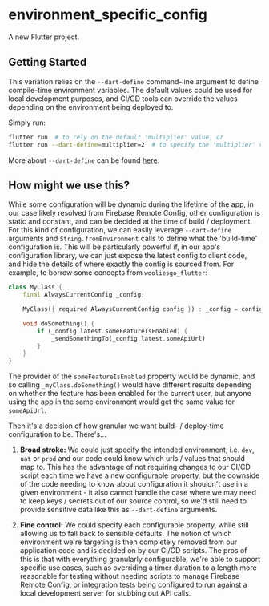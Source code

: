 # environment_specific_config

A new Flutter project.

## Getting Started

This variation relies on the `--dart-define` command-line argument to define compile-time environment variables. The
default values could be used for local development purposes, and CI/CD tools can override the values depending on the
environment being deployed to.

Simply run:

```sh
flutter run  # to rely on the default 'multiplier' value, or
flutter run --dart-define=multiplier=2  # to specify the 'multiplier' value
```

More about `--dart-define` can be found [here](https://itnext.io/flutter-1-17-no-more-flavors-no-more-ios-schemas-command-argument-that-solves-everything-8b145ed4285d).

## How might we use this?

While some configuration will be dynamic during the lifetime of the app, in our case likely resolved from Firebase
Remote Config, other configuration is static and constant, and can be decided at the time of build / deployment. For
this kind of configuration, we can easily leverage `--dart-define` arguments and `String.fromEnvironment` calls to
define what the 'build-time' configuration is. This will be particularly powerful if, in our app's configuration 
library, we can just expose the latest config to client code, and hide the details of where exactly the config is
sourced from. For example, to borrow some concepts from `wooliesgo_flutter`:

```dart
class MyClass {
    final AlwaysCurrentConfig _config;

    MyClass({ required AlwaysCurrentConfig config }) : _config = config;

    void doSomething() {
        if (_config.latest.someFeatureIsEnabled) {
            _sendSomethingTo(_config.latest.someApiUrl)
        }
    }
}
```

The provider of the `someFeatureIsEnabled` property would be dynamic, and so calling `_myClass.doSomething()` would
have different results depending on whether the feature has been enabled for the current user, but anyone using the
app in the same environment would get the same value for `someApiUrl`.

Then it's a decision of how granular we want build- / deploy-time configuration to be. There's...

1. **Broad stroke:** We could just specify the intended environment, i.e. `dev`, `uat` or `prod` and our code could 
    know which urls / values that should map to. This has the advantage of not requiring changes to our CI/CD script 
    each time we have a new configurable property, but the downside of the code needing to know about configuration it 
    shouldn't use in a given environment - it also cannot handle the case where we may need to keep keys / secrets out 
    of our source control, so we'd still need to provide sensitive data like this as `--dart-define` arguments.

1. **Fine control:** We could specify each configurable property, while still allowing us to fall back to sensible 
    defaults. The notion of which environment we're targeting is then completely removed from our application code and 
    is decided on by our CI/CD scripts. The pros of this is that with everything granularly configurable, we're able to 
    support specific use cases, such as overriding a timer duration to a length more reasonable for testing without 
    needing scripts to manage Firebase Remote Config, or integration tests being configured to run against a local 
    development server for stubbing out API calls.
